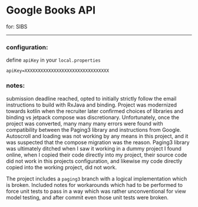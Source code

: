 # Google Books API
for: SIBS

---

### configuration:

define `apiKey` in your `local.properties`

```
apiKey=XXXXXXXXXXXXXXXXXXXXXXXXXXXXXXXX
```

### notes:

submission deadline reached, opted to initially strictly follow the email instructions to build
with RxJava and binding. Project was modernized towards kotlin when the recruiter later confirmed
choices of libraries and binding vs jetpack compose was discretionary. Unfortunately, once the 
project was converted, many many many errors were found with compatibility between the Paging3
library and instructions from Google. Autoscroll and loading was not working by any means in this
project, and it was suspected that the compose migration was the reason. Paging3 library was
ultimately ditched when I saw it working in a dummy project I found online, when I copied their
code directly into my project, their source code did not work in this projects configuration, 
and likewise my code directly copied into the working project, did not work. 

The project includes a `paging3` branch with a logical implementation which is broken. Included
notes for workarounds which had to be performed to force unit tests to pass in a way which was
rather unconventional for view model testing, and after commit even those unit tests were broken.